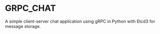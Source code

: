 # GRPC_CHAT
A simple client-server chat application using gRPC in Python with Etcd3 for message storage.
